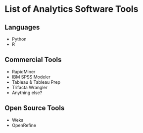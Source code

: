 # List of Analytics Software Tools

## Languages
- Python
- R

## Commercial Tools
- RapidMiner
- IBM SPSS Modeler
- Tableau & Tableau Prep
- Trifacta Wrangler
- Anything else?

## Open Source Tools
- Weka
- OpenRefine
